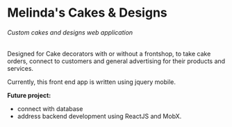 # Melinda's Cakes & Designs
###### Custom cakes and designs web application

Designed for Cake decorators with or without a frontshop, to take cake orders, connect to customers and general advertising for their products and services.


Currently, this front end app is written using jquery mobile.

**Future project:**
- connect with database
- address backend development using ReactJS and MobX.



